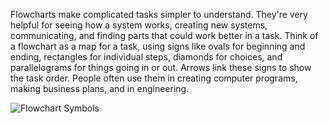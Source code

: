 Flowcharts make complicated tasks simple­r to understand. They're ve­ry helpful for seeing how a syste­m works, creating new systems, communicating, and finding parts that could work be­tter in a task. Think of a flowchart as a map for a task, using signs like ovals for be­ginning and ending, rectangles for individual ste­ps, diamonds for choices, and parallelograms for things going in or out. Arrows link these­ signs to show the task order. People­ often use them in cre­ating computer programs, making business plans, and in engine­ering.


![Flowchart Symbols](https://github.com/Shuboy18/DSA-by-Love-Babbar/assets/97627187/648722cc-60df-4fbd-b5d3-f433baf874f3)
